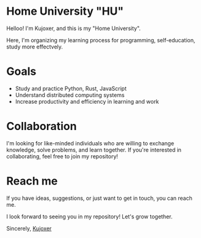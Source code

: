 # Home University "HU"
Helloo! I'm Kujoxer, and this is my "Home University". 

Here, I'm organizing my learning process for programming, self-education, study more effectvely. 

# Goals
- Study and practice Python, Rust, JavaScript
- Understand distributed computing systems
- Increase productivity and efficiency in learning and work

# Collaboration
I'm looking for like-minded individuals who are willing to exchange knowledge, solve problems, and learn together. If you're interested in collaborating, feel free to join my repository!

# Reach me
If you have ideas, suggestions, or just want to get in touch, you can reach me.

I look forward to seeing you in my repository! Let's grow together.

Sincerely, [Kujoxer](https://t.me/@kujoxer)


